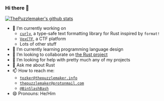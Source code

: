 ### Hi there 👋

[![ThePuzzlemaker's github stats](https://github-readme-stats.vercel.app/api?username=ThePuzzlemaker&theme=dark&show_icons=true&count_private=true)](https://github.com/anuraghazra/github-readme-stats)

- 🔭 I’m currently working on
  - [`curly`](https://github.com/ThePuzzlemaker/curly), a type-safe text formatting library for Rust inspired by `format!`
  - [`VexCTF`](https://github.com/Vexillologists/VexCTF-spec), a CTF platform
  - Lots of other stuff
- 🌱 I’m currently learning programming language design
- 👯 I’m looking to collaborate on [the Rust project](https://github.com/rust-lang/rust)
- 🤔 I’m looking for help with pretty much any of my projects
- 💬 Ask me about Rust
- 📫 How to reach me:
  - [`tpzker@thepuzzlemaker.info`](mailto:tpzker@thepuzzlemaker.info)
  - [`thepuzzlemaker@protonmail.com`](mailto:thepuzzlemaker@protonmail.com)
  - [`@BinSlashBash`](https://twitter.com/BinSlashBash)
- 😄 Pronouns: He/Him
